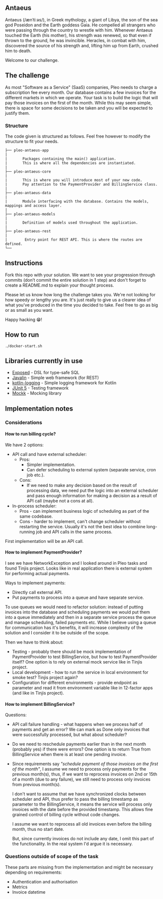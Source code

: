 ## Antaeus

Antaeus (/ænˈtiːəs/), in Greek mythology, a giant of Libya, the son of the sea god Poseidon and the Earth goddess Gaia. He compelled all strangers who were passing through the country to wrestle with him. Whenever Antaeus touched the Earth (his mother), his strength was renewed, so that even if thrown to the ground, he was invincible. Heracles, in combat with him, discovered the source of his strength and, lifting him up from Earth, crushed him to death.

Welcome to our challenge.

## The challenge

As most "Software as a Service" (SaaS) companies, Pleo needs to charge a subscription fee every month. Our database contains a few invoices for the different markets in which we operate. Your task is to build the logic that will pay those invoices on the first of the month. While this may seem simple, there is space for some decisions to be taken and you will be expected to justify them.

### Structure
The code given is structured as follows. Feel free however to modify the structure to fit your needs.
```
├── pleo-antaeus-app
|
|       Packages containing the main() application. 
|       This is where all the dependencies are instantiated.
|
├── pleo-antaeus-core
|
|       This is where you will introduce most of your new code.
|       Pay attention to the PaymentProvider and BillingService class.
|
├── pleo-antaeus-data
|
|       Module interfacing with the database. Contains the models, mappings and access layer.
|
├── pleo-antaeus-models
|
|       Definition of models used throughout the application.
|
├── pleo-antaeus-rest
|
|        Entry point for REST API. This is where the routes are defined.
└──
```

## Instructions
Fork this repo with your solution. We want to see your progression through commits (don’t commit the entire solution in 1 step) and don't forget to create a README.md to explain your thought process.

Please let us know how long the challenge takes you. We're not looking for how speedy or lengthy you are. It's just really to give us a clearer idea of what you've produced in the time you decided to take. Feel free to go as big or as small as you want.

Happy hacking 😁!

## How to run
```
./docker-start.sh
```

## Libraries currently in use
* [Exposed](https://github.com/JetBrains/Exposed) - DSL for type-safe SQL
* [Javalin](https://javalin.io/) - Simple web framework (for REST)
* [kotlin-logging](https://github.com/MicroUtils/kotlin-logging) - Simple logging framework for Kotlin
* [JUnit 5](https://junit.org/junit5/) - Testing framework
* [Mockk](https://mockk.io/) - Mocking library

## Implementation notes

### Considerations

#### How to run billing cycle?

We have 2 options:
- API call and have external scheduler:
  - Pros:
     - Simpler implementation.
     - Can defer scheduling to external system (separate service, cron job etc.).
  - Cons:
     - If we need to make any decision based on the result of processing data, we need put the logic into an external scheduler and pass enough information for making a decision as a result of API call (maybe not a cons at all).
- In-process scheduler:
  - Pros - can implement business logic of scheduling as part of the same codebase.
  - Cons - harder to implement, can't change scheduler without restarting the service. Usually it's not the best idea to combine long-running job and API calls in the same process.

First implementation will be an API call.

#### How to implement PaymentProvider?

I see we have NetworkException and I looked around in Pleo tasks and found Tinjis project.
Looks like in real application there is external system for performing actual payments.

Ways to implement payments:
- Directly call external API.
- Put payments to process into a queue and have separate service.

To use queues we would need to refactor solution: instead of putting invoices into the database and scheduling payments we
would put them into a queue immediately and then in a separate service process the queue and manage scheduling, failed payments etc.
While I believe using a queue for communication has it's benefits, it will increase complexity of the solution and
I consider it to be outside of the scope.

Then we have to think about:
- Testing - probably there should be mock implementation of PaymentProvider to test BillingService,
  but how to test PaymentProvider itself? One option is to rely on external mock service like in Tinjis project.
- Local development - how to run the service in local environment for smoke test? Tinjis project again?
- Configuration for different environments - provide endpoint as parameter and read it from environment variable
  like in 12-factor apps (and like in Tinjis project).

#### How to implement BillingService?

Questions:
- API call failure handling - what happens when we process half of payments and get an error?
  We can mark as Done only invoices that were successfully processed, but what about scheduler?
- Do we need to reschedule payments earlier than in the next month (probably yes) if there were errors?
  One option is to return True from BillingService when there is at least one pending invoice.
- Since requirements say _"schedule payment of those invoices on the first of the month"_,
  I assume we need to process only payments for the previous month(s), thus, if we want to reprocess
  invoices on 2nd or 15th of a month (due to any failure), we still need to process only invoices from previous month(s).

  I don't want to assume that we have synchronized clocks between scheduler and API, thus prefer to pass
  the billing timestamp as parameter to the BillingService, it means the service will process only invoices with the date
  before the provided timestamp. This allows fine grained control of billing cycle without code changes.

  I assume we want to reprocess all old invoices even before the billing month, thus no start date.
  
  But, since currently invoices do not include any date, I omit this part of the functionality.
  In the real system I'd argue it is necessary.

### Questions outside of scope of the task

These parts are missing from the implementation and might be necessary depending on requirements:
- Authentication and authorisation
- Metrics
- Invoice datetime
